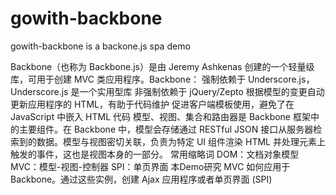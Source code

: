 gowith-backbone
===============

gowith-backbone is a backone.js spa demo

Backbone（也称为 Backbone.js）是由 Jeremy Ashkenas 创建的一个轻量级库，可用于创建 MVC 类应用程序。Backbone：
强制依赖于 Underscore.js，Underscore.js 是一个实用型库
非强制依赖于 jQuery/Zepto
根据模型的变更自动更新应用程序的 HTML，有助于代码维护
促进客户端模板使用，避免了在 JavaScript 中嵌入 HTML 代码
模型、视图、集合和路由器是 Backbone 框架中的主要组件。在 Backbone 中，模型会存储通过 RESTful JSON 接口从服务器检索到的数据。模型与视图密切关联，负责为特定 UI 组件渲染 HTML 并处理元素上触发的事件，这也是视图本身的一部分。
常用缩略词
DOM：文档对象模型
MVC：模型-视图-控制器
SPI：单页界面
本Demo研究 MVC 如何应用于 Backbone。通过这些实例，创建 Ajax 应用程序或者单页界面 (SPI)